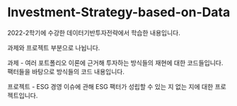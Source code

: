 # Investment-Strategy-based-on-Data
2022-2학기에 수강한 데이터기반투자전략에서 학습한 내용입니다. 

과제와 프로젝트 부분으로 나뉩니다.

과제 - 여러 포트폴리오 이론에 근거해 투자하는 방식들의 재현에 대한 코드들입니다. 팩터들을 바탕으로 방식들의 코드 내용입니다. 

프로젝트 - ESG 경영 이슈에 관해 ESG 팩터가 성립할 수 있는 지 없는 지에 대한 프로젝트입니다. 
